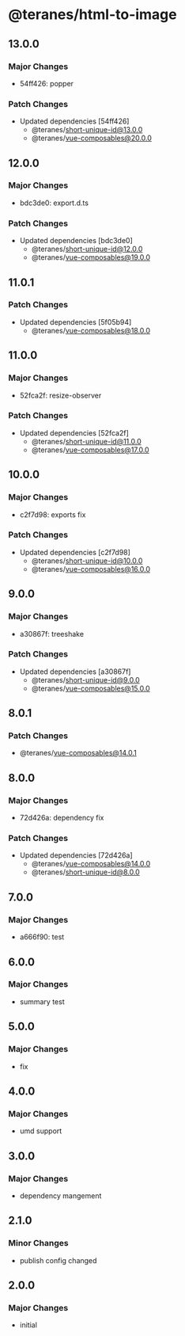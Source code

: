 # @teranes/html-to-image

## 13.0.0

### Major Changes

- 54ff426: popper

### Patch Changes

- Updated dependencies [54ff426]
  - @teranes/short-unique-id@13.0.0
  - @teranes/vue-composables@20.0.0

## 12.0.0

### Major Changes

- bdc3de0: export.d.ts

### Patch Changes

- Updated dependencies [bdc3de0]
  - @teranes/short-unique-id@12.0.0
  - @teranes/vue-composables@19.0.0

## 11.0.1

### Patch Changes

- Updated dependencies [5f05b94]
  - @teranes/vue-composables@18.0.0

## 11.0.0

### Major Changes

- 52fca2f: resize-observer

### Patch Changes

- Updated dependencies [52fca2f]
  - @teranes/short-unique-id@11.0.0
  - @teranes/vue-composables@17.0.0

## 10.0.0

### Major Changes

- c2f7d98: exports fix

### Patch Changes

- Updated dependencies [c2f7d98]
  - @teranes/short-unique-id@10.0.0
  - @teranes/vue-composables@16.0.0

## 9.0.0

### Major Changes

- a30867f: treeshake

### Patch Changes

- Updated dependencies [a30867f]
  - @teranes/short-unique-id@9.0.0
  - @teranes/vue-composables@15.0.0

## 8.0.1

### Patch Changes

- @teranes/vue-composables@14.0.1

## 8.0.0

### Major Changes

- 72d426a: dependency fix

### Patch Changes

- Updated dependencies [72d426a]
  - @teranes/vue-composables@14.0.0
  - @teranes/short-unique-id@8.0.0

## 7.0.0

### Major Changes

- a666f90: test

## 6.0.0

### Major Changes

- summary test

## 5.0.0

### Major Changes

- fix

## 4.0.0

### Major Changes

- umd support

## 3.0.0

### Major Changes

- dependency mangement

## 2.1.0

### Minor Changes

- publish config changed

## 2.0.0

### Major Changes

- initial
